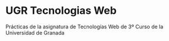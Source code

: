 # UGR Tecnologias Web
Prácticas de la asignatura de Tecnologías Web de 3º Curso de la Universidad de Granada

